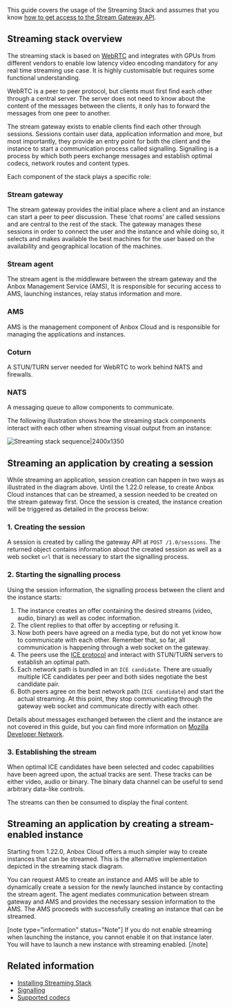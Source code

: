 This guide covers the usage of the Streaming Stack and assumes that you know [how to get access to the Stream Gateway API](https://discourse.ubuntu.com/t/access-the-stream-gateway/17784).

## Streaming stack overview

The streaming stack is based on [WebRTC](https://webrtc.org/) and integrates with GPUs from different vendors to enable low latency video encoding mandatory for any real time streaming use case. It is highly customisable but requires some functional understanding.

WebRTC is a peer to peer protocol, but clients must first find each other through a central server. The server does not need to know about the content of the messages between the clients, it only has to forward the messages from one peer to another.

The stream gateway exists to enable clients find each other through sessions. Sessions contain user data, application information and more, but most importantly, they provide an entry point for both the client and the instance to start a communication process called signalling. Signalling is a process by which both peers exchange messages and establish optimal codecs, network routes and content types.

Each component of the stack plays a specific role:

### Stream gateway

The stream gateway provides the initial place where a client and an instance can start a peer to peer discussion. These ‘chat rooms’ are called sessions and are central to the rest of the stack. The gateway manages these sessions in order to connect the user and the instance and while doing so, it selects and makes available the best machines for the user based on the availability and geographical location of the machines.

### Stream agent

The stream agent is the middleware between the stream gateway and the Anbox Management Service (AMS), It is responsible for securing access to AMS, launching instances, relay status information and more.

### AMS

AMS is the management component of Anbox Cloud and is responsible for managing the applications and instances.

### Coturn

A STUN/TURN server needed for WebRTC to work behind NATS and firewalls.

### NATS

A messaging queue to allow components to communicate.

The following illustration shows how the streaming stack components interact with each other when streaming visual output from an instance:

![Streaming stack sequence|2400x1350](https://assets.ubuntu.com/v1/f6b703b0-Cloud-streaming-stack_v4-1-1.png)

## Streaming an application by creating a session

While streaming an application, session creation can happen in two ways as illustrated in the diagram above. Until the 1.22.0 release, to create Anbox Cloud instances that can be streamed, a session needed to be created on the stream gateway first. Once the session is created, the instance creation will be triggered as detailed in the process below:

### 1. Creating the session

A session is created by calling the gateway API at `POST /1.0/sessions`. The returned object contains information about the created session as well as a web socket `url` that is necessary to start the signalling process.

### 2. Starting the signalling process

Using the session information, the signalling process between the client and the instance starts:

 1. The instance creates an offer containing the desired streams (video, audio, binary) as well as codec information.
 2. The client replies to that offer by accepting or refusing it.
 3. Now both peers have agreed on a media type, but do not yet know how to communicate with each other. Remember that, so far, all communication is happening through a web socket on the gateway.
 4. The peers use the [ICE protocol](https://developer.mozilla.org/en-US/docs/Web/API/WebRTC_API/Signaling_and_video_calling) and interact with STUN/TURN servers to establish an optimal path.
 5. Each network path is bundled in an `ICE candidate`. There are usually multiple ICE candidates per peer and both sides negotiate the best candidate pair.
 6. Both peers agree on the best network path (`ICE candidate`) and start the actual streaming. At this point, they stop communicating through the gateway web socket and communicate directly with each other.

Details about messages exchanged between the client and the instance are not covered in this guide, but you can find more information on [Mozilla Developer Network](https://developer.mozilla.org/en-US/docs/Web/API/WebRTC_API/Signaling_and_video_calling).

### 3. Establishing the stream

When optimal ICE candidates have been selected and codec capabilities have been agreed upon, the actual tracks are sent. These tracks can be either video, audio or binary. The binary data channel can be useful to send arbitrary data-like controls.

The streams can then be consumed to display the final content.

## Streaming an application by creating a stream-enabled instance

Starting from 1.22.0, Anbox Cloud offers a much simpler way to create instances that can be streamed. This is the alternative implementation depicted in the streaming stack diagram.

You can request AMS to create an instance and AMS will be able to dynamically create a session for the newly launched instance by contacting the stream agent. The agent mediates communication between stream gateway and AMS and provides the necessary session information to the AMS. The AMS proceeds with successfully creating an instance that can be streamed.

[note type="information" status="Note"]
If you do not enable streaming when launching the instance, you cannot enable it on that instance later. You will have to launch a new instance with streaming enabled.
[/note]

## Related information

* [Installing Streaming Stack](https://discourse.ubuntu.com/t/installation-quickstart/17744#deploy-anbox-cloud)
* [Signalling](https://www.html5rocks.com/en/tutorials/webrtc/infrastructure/)
* [Supported codecs](https://discourse.ubuntu.com/t/37323)
